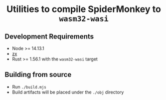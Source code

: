 <div align="center">
  <h1>Utilities to compile SpiderMonkey to <code>wasm32-wasi</code></h1>
</div>

## Development Requirements

- Node >= 14.13.1
- [zx](https://github.com/google/zx)
- Rust >= 1.56.1 with the `wasm32-wasi` target


## Building from source

- Run `./build.mjs` 
- Build artifacts will be placed under the `./obj` directory

